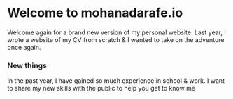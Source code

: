 # Welcome to mohanadarafe.io

Welcome again for a brand new version of my personal website. Last year, I wrote a website of my CV from scratch & I wanted to take on the adventure once again.

### New things
In the past year, I have gained so much experience in school & work. I want to share my new skills with the public to help you get to know me